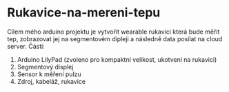 # Rukavice-na-mereni-tepu
Cílem mého arduino projektu je vytvořit wearable rukavici která bude měřit tep, zobrazovat jej na segmentovém dipleji a následně data posílat na cloud server.
Části:
1. Arduino LilyPad (zvoleno pro kompaktní velikost, ukotvení na rukavici)
2. Segmentový displej
3. Sensor k měření pulzu
4. Zdroj, kabeláž, rukavice
